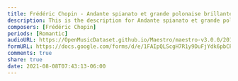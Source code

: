 ```yaml
---
title: Frédéric Chopin - Andante spianato et grande polonaise brillante Op. 22 (10)
description: This is the description for Andante spianato et grande polonaise brillante Op. 22 by Frédéric Chopin
composers: [Frédéric Chopin]
periods: [Romantic]
audioURL: https://OpenMusicDataset.github.io/Maestro/maestro-v3.0.0/2015/MIDI-Unprocessed_R2_D1-2-3-6-7-8-11_mid--AUDIO-from_mp3_11_R2_2015_wav--4.midi
formURL: https://docs.google.com/forms/d/e/1FAIpQLScgH7R1y9DuFjYdk6pbCPt6fzGlNB9ueD6Qyujiw_z8yPW0gg/viewform
comments: true
share: true
date: 2021-08-08T07:43:13-06:00
---
```

